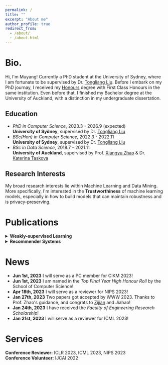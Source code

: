 ```yaml
---
permalink: /
title: ""
excerpt: "About me"
author_profile: true
redirect_from: 
  - /about/
  - /about.html
---
```


Bio.
======
Hi, I'm Muyang! Currently a PhD student at the University of Sydney, where I am fortunate to be supervised by Dr. [Tongliang Liu](https://tongliang-liu.github.io/). Before I embark on my PhD journay, I received my [Honours](https://en.wikipedia.org/wiki/Honours_degree) degree with First Class Honours in the same institution. Even before that, I finished my Bachelor degree at the University of Auckland, with a distinction in my undergraduate dissertation.

Education
---
* *PhD in Computer Science*, 2023.3 - 2026.9 (expected)\
  __University of Sydney__, supervised by Dr. [Tongliang Liu](https://tongliang-liu.github.io/)
  <br>
* *BSc(Hon) in Computer Science*, 2022.3 - 2022.11\
  __University of Sydney__, supervised by Dr. [Tongliang Liu](https://tongliang-liu.github.io/)
  <br>
* *BSc in Data Science*, 2018.7 - 2021.11\
  __University of Auckland__, supervised by Prof. [Xiangyu Zhao](https://zhaoxyai.github.io/) & Dr. [Katerina Taskova](https://profiles.auckland.ac.nz/katerina-taskova)

Research Interests
---
My broad research interests lie within Machine Learning and Data Mining. More specifically, I'm interested in the __Trustworthiness__ of machine learning models, especially in how to build models that can maintain robustness and is privacy-preserving.

Publications
=====
<details>
  <summary><b>Weakly-supervised Learning</b></summary>
     <ul>
      <li><a herf="https://openreview.net/pdf?id=GwXrGy_vc8m" style="text-decoration: none" class="button">InstanT: Semi-supervised Learning with Instance-dependent Thresholds</a></li>
      <b>M. Li,</b> R. Wu, H. Liu, J. Yu, X. Yang, B. Han, T. Liu <br> NeurIPS 2023
    </ul>
</details>

<details>
  <summary><b>Recommender Systems</b></summary>
     <ul>
      <li><a herf="https://openreview.net/pdf?id=GwXrGy_vc8m" style="text-decoration: none" class="button">MLP4Rec: A Pure MLP Architecture for Sequential Recommendations</a> <span style="color:blue"><b>[Long-oral]</b></span></li>
      <b>M. Li,</b> X. Zhao, C. Lyu, M. Zhao, R. Wu, R. Guo <br> IJCAI 2022
    </ul>
</details>

News
======
* __Jun 1st, 2023__ I will serve as a PC member for CIKM 2023!
* __Jun 1st, 2023__ I am named in the *Top Final Year High Honour Roll* by the School of Computer Science!
* __Apr 18th, 2023__ I will serve as a reviewer for NIPS 2023!
* __Jan 27th, 2023__  Two papers got accepted by WWW 2023. Thanks to Prof. Zhao's guidance, and congrats to [Zijian](https://zhangzj2114.github.io/) and Jiahao!
* __Jan 24th, 2023__  I have received the *Faculty of Engineering Research Scholarship*!
* __Jan 21st, 2023__  I will serve as a reviewer for ICML 2023!

Services
======
__Conference Reviewer:__ ICLR 2023, ICML 2023, NIPS 2023 \
__Conference Volunteer:__ IJCAI 2022
